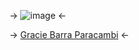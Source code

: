 -> ![image](https://gbparacambi.com.br/logo.png) <-

-> [Gracie Barra Paracambi](https://www.gbparacambi.com.br/) <-
